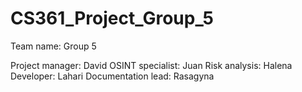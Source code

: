 # CS361_Project_Group_5

Team name: Group 5

Project manager: David
OSINT specialist: Juan
Risk analysis: Halena 
Developer: Lahari
Documentation lead: Rasagyna
